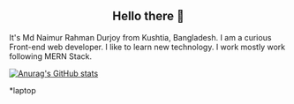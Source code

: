 <h2 align="center">Hello there 👋 </h2>
It's Md Naimur Rahman Durjoy from Kushtia, Bangladesh. I am a curious Front-end web developer. I like to learn new technology. I work mostly work following MERN Stack.  

[![Anurag's GitHub stats](https://github-readme-stats.vercel.app/api?username=durjoybd14)](https://github.com/anuraghazra/github-readme-stats)

*laptop
<!--
**durjoybd14/durjoybd14** is a ✨ _special_ ✨ repository because its `README.md` (this file) appears on your GitHub profile.

Here are some ideas to get you started:

- 🔭 I’m currently working on ...
- 🌱 I’m currently learning ...
- 👯 I’m looking to collaborate on ...
- 🤔 I’m looking for help with ...
- 💬 Ask me about ...
- 📫 How to reach me: ...
- 😄 Pronouns: ...
- ⚡ Fun fact: ...
-->
